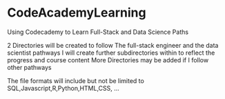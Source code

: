 # CodeAcademyLearning
Using Codecademy to Learn Full-Stack and Data Science Paths

2 Directories will be created to follow The full-stack engineer and the data scientist pathways
I will create further subdirectories within to reflect the progress and course content
More Directories may be added if I follow other pathways

The file formats will include but not be limited to
SQL,Javascript,R,Python,HTML,CSS, ...
